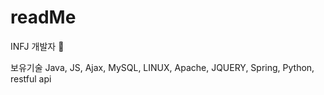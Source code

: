 # readMe
INFJ 개발자 👋

보유기술
Java, JS, Ajax, MySQL, LINUX, Apache, JQUERY, Spring, Python, restful api
